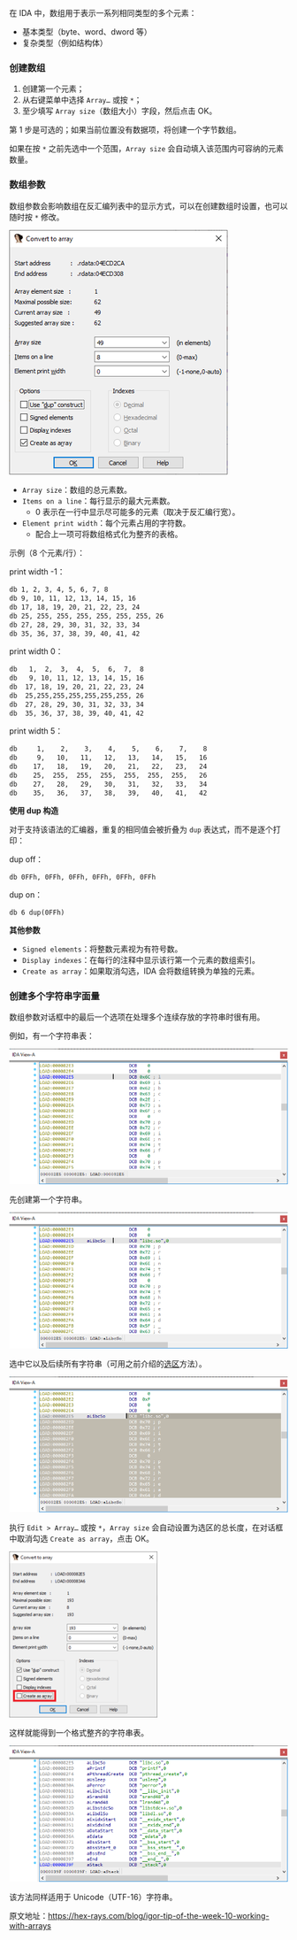 在 IDA 中，数组用于表示一系列相同类型的多个元素：

- 基本类型（byte、word、dword 等）
- 复杂类型（例如结构体）

### 创建数组

1. 创建第一个元素；
1. 从右键菜单中选择 `Array…` 或按 `*`；
1. 至少填写 `Array size`（数组大小）字段，然后点击 OK。

第 1 步是可选的；如果当前位置没有数据项，将创建一个字节数组。

如果在按 `*` 之前先选中一个范围，`Array size` 会自动填入该范围内可容纳的元素数量。

### 数组参数

数组参数会影响数组在反汇编列表中的显示方式，可以在创建数组时设置，也可以随时按 `*` 修改。

![](assets/2020/10/array_params.png)

- `Array size`：数组的总元素数。
- `Items on a line`：每行显示的最大元素数。
  - 0 表示在一行中显示尽可能多的元素（取决于反汇编行宽）。
- `Element print width`：每个元素占用的字符数。
  - 配合上一项可将数组格式化为整齐的表格。

示例（8 个元素/行）：

print width -1：

```
db 1, 2, 3, 4, 5, 6, 7, 8
db 9, 10, 11, 12, 13, 14, 15, 16
db 17, 18, 19, 20, 21, 22, 23, 24
db 25, 255, 255, 255, 255, 255, 255, 26
db 27, 28, 29, 30, 31, 32, 33, 34
db 35, 36, 37, 38, 39, 40, 41, 42
```

print width 0：

```
db   1,  2,  3,  4,  5,  6,  7,  8
db   9, 10, 11, 12, 13, 14, 15, 16
db  17, 18, 19, 20, 21, 22, 23, 24
db  25,255,255,255,255,255,255, 26
db  27, 28, 29, 30, 31, 32, 33, 34
db  35, 36, 37, 38, 39, 40, 41, 42
```

print width 5：

```
db     1,    2,    3,    4,    5,    6,    7,    8
db     9,   10,   11,   12,   13,   14,   15,   16
db    17,   18,   19,   20,   21,   22,   23,   24
db    25,  255,  255,  255,  255,  255,  255,   26
db    27,   28,   29,   30,   31,   32,   33,   34
db    35,   36,   37,   38,   39,   40,   41,   42
```

**使用 dup 构造**

对于支持该语法的汇编器，重复的相同值会被折叠为 `dup` 表达式，而不是逐个打印：

dup off：

```
db 0FFh, 0FFh, 0FFh, 0FFh, 0FFh, 0FFh
```

dup on：

```
db 6 dup(0FFh)
```

**其他参数**

- `Signed elements`：将整数元素视为有符号数。
- `Display indexes`：在每行的注释中显示该行第一个元素的数组索引。
- `Create as array`：如果取消勾选，IDA 会将数组转换为单独的元素。

### 创建多个字符串字面量

数组参数对话框中的最后一个选项在处理多个连续存放的字符串时很有用。

例如，有一个字符串表：

![](assets/2020/10/strarray1-e1602241530916.png)

先创建第一个字符串。

![](assets/2020/10/strarray2-e1602241558294.png)

选中它以及后续所有字符串（可用之前介绍的[选区](https://www.hex-rays.com/blog/igor-tip-of-the-week-04-more-selection)方法）。

![](assets/2020/10/strarray3-e1602241577448.png)

执行 `Edit > Array…` 或按 `*`，`Array size` 会自动设置为选区的总长度，在对话框中取消勾选 `Create as array`，点击 OK。

![](assets/2020/10/strarray4-268x300.png)

这样就能得到一个格式整齐的字符串表。

![](assets/2020/10/strarray5-e1602241689700.png)

该方法同样适用于 Unicode（UTF-16）字符串。

原文地址：https://hex-rays.com/blog/igor-tip-of-the-week-10-working-with-arrays
